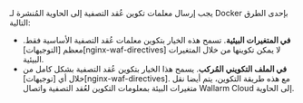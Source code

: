 يجب إرسال معلمات تكوين عُقد التصفية إلى الحاوية المُنشرة لـ Docker بإحدى الطرق التالية:

* **في المتغيرات البيئية**. تسمح هذه الخيار بتكوين معلمات عُقد التصفية الأساسية فقط. معظم [التوجيهات][nginx-waf-directives] لا يمكن تكوينها من خلال المتغيرات البيئية.
* **في الملف التكويني المُركب**. يسمح هذا الخيار بتكوين عُقد التصفية بشكل كامل من خلال أي [توجيهات][nginx-waf-directives]. مع هذه طريقة التكوين، يتم أيضا نقل متغيرات البيئة بمعلومات التكوين لعُقد التصفية واتصال Wallarm Cloud إلى الحاوية.